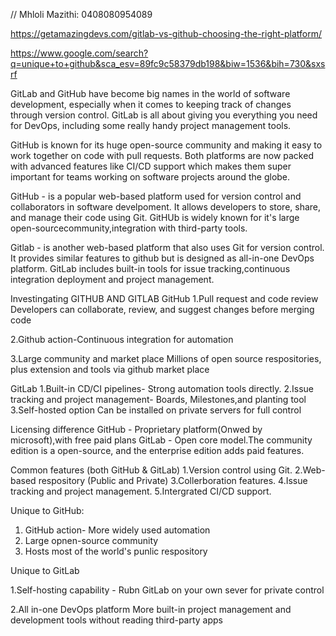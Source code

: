 // Mhloli Mazithi: 0408080954089


https://getamazingdevs.com/gitlab-vs-github-choosing-the-right-platform/

https://www.google.com/search?q=unique+to+github&sca_esv=89fc9c58379db198&biw=1536&bih=730&sxsrf





GitLab and GitHub have become big names in the world of software development, especially when it comes to keeping track of changes through version control.
GitLab is all about giving you everything you need for DevOps, including some really handy project management tools.



GitHub is known for its huge open-source community and making it easy to work together on code with pull requests. 
Both platforms are now packed with advanced features like CI/CD support which makes them super important for teams working on software projects around the globe.


GitHub - is a popular web-based platform used for version control and collaborators in software develpoment.
It allows developers to store, share, and manage their code using Git.
GitHUb is widely known for it's large open-sourcecommunity,integration with third-party tools.

Gitlab - is another web-based platform that also uses Git for version control.
It provides similar features to github but is designed as all-in-one DevOps platform.
GitLab includes built-in tools for issue tracking,continuous integration deployment and project management.

Investingating GITHUB AND GITLAB
GitHub
1.Pull request and code review
Developers can collaborate, review, and suggest changes before merging code

2.Github action-Continuous integration for automation

3.Large community and market place
Millions of open source respositories, plus extension and tools via github market place

GitLab
1.Built-in CD/CI pipelines- Strong automation tools directly.
2.Issue tracking and project management- Boards, Milestones,and planting tool
3.Self-hosted option
Can be installed on private servers for full control

Licensing difference
GitHub - Proprietary platform(Onwed by microsoft),with free paid plans
GitLab - Open core model.The community edition is a open-source, and the enterprise edition adds paid features.


Common features (both GitHub & GitLab)
1.Version control using Git.
2.Web-based respository (Public and Private)
3.Collerboration features.
4.Issue tracking and project management.
5.Intergrated CI/CD support.

Unique to GitHub:
1. GitHub action- More widely used automation
2. Large opnen-source community
3. Hosts most of the world's punlic respository

Unique to GitLab

1.Self-hosting capability - Rubn GitLab on your own sever for private control

2.All in-one DevOps platform
More built-in project management and development tools without reading third-party apps

